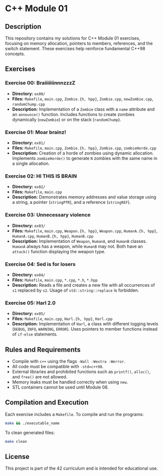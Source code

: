 # C++ Module 01

## Description
This repository contains my solutions for C++ Module 01 exercises, focusing on memory allocation, pointers to members, references, and the switch statement. These exercises help reinforce fundamental C++98 concepts.

## Exercises

### Exercise 00: BraiiiiiiinnnzzzZ
- **Directory:** `ex00/`
- **Files:** `Makefile`, `main.cpp`, `Zombie.{h, hpp}`, `Zombie.cpp`, `newZombie.cpp`, `randomChump.cpp`
- **Description:** Implementation of a `Zombie` class with a `name` attribute and an `announce()` function. Includes functions to create zombies dynamically (`newZombie`) or on the stack (`randomChump`).

### Exercise 01: Moar brainz!
- **Directory:** `ex01/`
- **Files:** `Makefile`, `main.cpp`, `Zombie.{h, hpp}`, `Zombie.cpp`, `zombieHorde.cpp`
- **Description:** Creation of a horde of zombies using dynamic allocation. Implements `zombieHorde()` to generate `N` zombies with the same name in a single allocation.

### Exercise 02: HI THIS IS BRAIN
- **Directory:** `ex02/`
- **Files:** `Makefile`, `main.cpp`
- **Description:** Demonstrates memory addresses and value storage using a string, a pointer (`stringPTR`), and a reference (`stringREF`).

### Exercise 03: Unnecessary violence
- **Directory:** `ex03/`
- **Files:** `Makefile`, `main.cpp`, `Weapon.{h, hpp}`, `Weapon.cpp`, `HumanA.{h, hpp}`, `HumanA.cpp`, `HumanB.{h, hpp}`, `HumanB.cpp`
- **Description:** Implementation of `Weapon`, `HumanA`, and `HumanB` classes. `HumanA` always has a weapon, while `HumanB` may not. Both have an `attack()` function displaying the weapon type.

### Exercise 04: Sed is for losers
- **Directory:** `ex04/`
- **Files:** `Makefile`, `main.cpp`, `*.cpp`, `*.h`, `*.hpp`
- **Description:** Reads a file and creates a new file with all occurrences of `s1` replaced by `s2`. Usage of `std::string::replace` is forbidden.

### Exercise 05: Harl 2.0
- **Directory:** `ex05/`
- **Files:** `Makefile`, `main.cpp`, `Harl.{h, hpp}`, `Harl.cpp`
- **Description:** Implementation of `Harl`, a class with different logging levels (`DEBUG`, `INFO`, `WARNING`, `ERROR`). Uses pointers to member functions instead of `if-else` statements.

## Rules and Requirements
- Compile with `c++` using the flags `-Wall -Wextra -Werror`.
- All code must be compatible with `-std=c++98`.
- External libraries and prohibited functions such as `printf()`, `alloc()`, and `free()` are not allowed.
- Memory leaks must be handled correctly when using `new`.
- STL containers cannot be used until Module 08.

## Compilation and Execution
Each exercise includes a `Makefile`. To compile and run the programs:
```sh
make && ./executable_name
```
To clean generated files:
```sh
make clean
```

## License
This project is part of the 42 curriculum and is intended for educational use.

